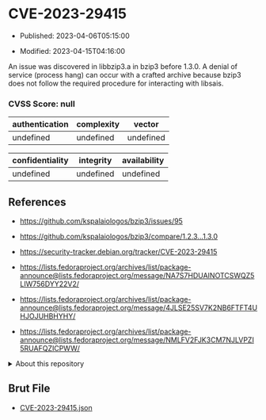 # CVE-2023-29415

- Published: 2023-04-06T05:15:00

- Modified: 2023-04-15T04:16:00

An issue was discovered in libbzip3.a in bzip3 before 1.3.0. A denial of service (process hang) can occur with a crafted archive because bzip3 does not follow the required procedure for interacting with libsais.

### CVSS Score: **null**

| authentication | complexity | vector |
| --- | --- | --- |
| undefined | undefined | undefined |

| confidentiality | integrity | availability |
| --- | --- | --- |
| undefined | undefined | undefined |

## References

* https://github.com/kspalaiologos/bzip3/issues/95

* https://github.com/kspalaiologos/bzip3/compare/1.2.3...1.3.0

* https://security-tracker.debian.org/tracker/CVE-2023-29415

* https://lists.fedoraproject.org/archives/list/package-announce@lists.fedoraproject.org/message/NA7S7HDUAINOTCSWQZ5LIW756DYY22V2/

* https://lists.fedoraproject.org/archives/list/package-announce@lists.fedoraproject.org/message/4JLSE25SV7K2NB6FTFT4UHJOJUHBHYHY/

* https://lists.fedoraproject.org/archives/list/package-announce@lists.fedoraproject.org/message/NMLFV2FJK3CM7NJLVPZI5RUAFQZICPWW/

<details>
<summary>About this repository</summary> 

  This repository is part of the project [Live Hack CVE](https://github.com/Live-Hack-CVE). Main website can be found [www.live-hack.org](https://www.live-hack.org) 
  
  Made by [Sn0wAlice](https://github.com/Sn0wAlice) for the people that care about security and need to have a feed of the latest CVEs. Hope you enjoy it, don't forget to star the repo and follow me on [Twitter](https://twitter.com/Sn0wAlice) and [Github](https://github.com/Sn0wAlice). And that is my [personnal website](https://www.alice-snow.me/)

  - [Home Page](https://github.com/Live-Hack-CVE)
  - [Framework](https://github.com/Live-Hack-CVE/cve-framework)
  - [CVE database](https://github.com/Live-Hack-CVE/full_database)
  - [Changelog](https://github.com/Live-Hack-CVE/Changelog)
</details>

## Brut File

* [CVE-2023-29415.json](https://raw.githubusercontent.com/Live-Hack-CVE/full_database/main/cves/2023/CVE-2023-29415.json)

